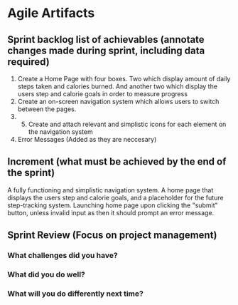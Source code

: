 # Agile Artifacts
## Sprint backlog list of achievables (annotate changes made during sprint, including data required)
1. Create a Home Page with four boxes. Two which display amount of daily steps taken and calories burned. And another two which display the users step and calorie goals in order to measure progress
2. Create an on-screen navigation system which allows users to switch between the pages.
3. 5. Create and attach relevant and simplistic icons for each element on the navigation system
4. Error Messages (Added as they are neccesary)
## Increment (what must be achieved by the end of the sprint)
A fully functioning and simplistic navigation system. 
A home page that displays the users step and calorie goals, and a placeholder for the future step-tracking system.
Launching home page upon clicking the "submit" button, unless invalid input as then it should prompt an error message.

## Sprint Review (Focus on project management)
### What challenges did you have?

### What did you do well?

### What will you do differently next time?
